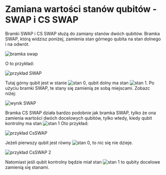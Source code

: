 # Zamiana wartości stanów qubitów - SWAP i CS SWAP

Bramki SWAP i CS SWAP służą do zamiany stanów dwóch qubitów. Bramka SWAP, którą widzisz poniżej, zamienia stan górnego qubita na stan dolnego i na odwrót. 

![bramka swap](../../img/swap_gate.svg)

O to przykład:

![przykład SWAP](../../img/przykład_SWAP.png) 

Tutaj górny qubit jest w stanie ![stan 0](../../img/stan_0.svg?display=inline), qubit dolny ma stan ![stan 1](../../img/stan_1.svg?display=inline). Po użyciu bramki SWAP, te stany się zamienią ze sobą miejscami. Zobazc niżej:

![wynik SWAP](../../img/wynik_SWAP.png)

Bramka CS SWAP działa bardzo podobnie jak bramka SWAP, tylko że ona zamienia wartości dwóch docelowych qubitów, tylko wtedy, kiedy qubit kontrolny ma stan ![stan 1](../../img/stan_1.svg?display=inline) Oto przykład:

![przykład CsSWAP](../../img/przykład_CsSWAP.png)

Jeżeli pierwszy qubit jest równy ![stan 0](../../img/stan_0.svg?display=inline), to nic się nie dzieje.

![przykład CsSWAP 2](../../img/przykład_CsSWAP2.png)

Natomiast jeśli qubit kontrolny będzie miał stan ![stan 1](../../img/stan_1.svg?display=inline) to qubity docelowe zamienią się stanami.
